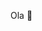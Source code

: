 Ola 👋

<!--
**Gabriel-francisco2/Gabriel-francisco2** is a ✨ _special_ ✨ repository because its `README.md` (this file) appears on your GitHub profile.


- Eu sou Gabriel Francisco
- Aluno do 1°B do colégio Neide Bertasso Beraldo

